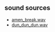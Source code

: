 ## sound sources

- [amen_break.wav](https://freesound.org/people/earlcash05/sounds/402430/)
- [dun_dun_dun.wav](https://freesound.org/people/Simon_Lacelle/sounds/45654/)
